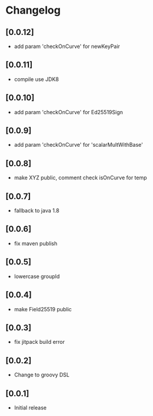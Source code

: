 # Changelog
## [0.0.12]
- add param 'checkOnCurve' for newKeyPair

## [0.0.11]
- compile use JDK8

## [0.0.10]
- add param 'checkOnCurve' for Ed25519Sign

## [0.0.9]
- add param 'checkOnCurve' for 'scalarMultWithBase'

## [0.0.8]
- make XYZ public, comment check isOnCurve for temp

## [0.0.7]
- fallback to java 1.8

## [0.0.6]
- fix maven publish

## [0.0.5]
- lowercase groupId

## [0.0.4]
- make Field25519 public

## [0.0.3]

- fix jitpack build error

## [0.0.2]

- Change to groovy DSL

## [0.0.1]

- Initial release